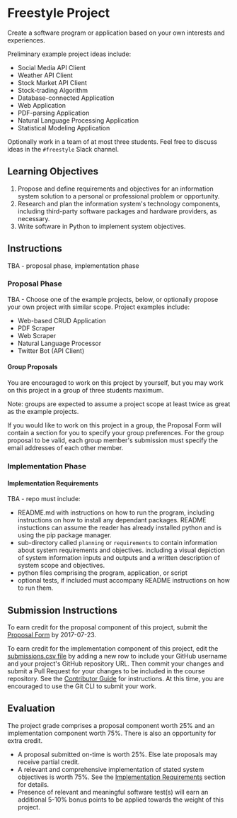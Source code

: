 # Freestyle Project

Create a software program or application based on your own interests and experiences.

Preliminary example project ideas include:

  + Social Media API Client
  + Weather API Client
  + Stock Market API Client
  + Stock-trading Algorithm
  + Database-connected Application
  + Web Application
  + PDF-parsing Application
  + Natural Language Processing Application
  + Statistical Modeling Application

Optionally work in a team of at most three students. Feel free to discuss ideas in the `#freestyle` Slack channel.

## Learning Objectives

  1. Propose and define requirements and objectives for an information system solution to a personal or professional problem or opportunity.
  1. Research and plan the information system's technology components, including third-party software packages and hardware providers, as necessary.
  1. Write software in Python to implement system objectives.

## Instructions

TBA - proposal phase, implementation phase

### Proposal Phase

TBA - Choose one of the example projects, below, or optionally propose your own project with similar scope. Project examples include:

  + Web-based CRUD Application
  + PDF Scraper
  + Web Scraper
  + Natural Language Processor
  + Twitter Bot (API Client)

#### Group Proposals

You are encouraged to work on this project by yourself, but you may work on this project in a group of three students maximum.

Note: groups are expected to assume a project scope at least twice as great as the example projects.

If you would like to work on this project in a group, the Proposal Form will contain a section for you to specify your group preferences. For the group proposal to be valid, each group member's submission must specify the email addresses of each other member.

### Implementation Phase

#### Implementation Requirements

TBA - repo must include:

  + README.md with instructions on how to run the program, including instructions on how to install any dependant packages. README instuctions can assume the reader has already installed python and is using the pip package manager.
  + sub-directory called `planning` or `requirements` to contain information about system requirements and objectives. including a visual depiction of system information inputs and outputs and a written description of system scope and objectives.
  + python files comprising the program, application, or script
  + optional tests, if included must accompany README instructions on how to run them.

## Submission Instructions

To earn credit for the proposal component of this project, submit the [Proposal Form](________) by 2017-07-23.

To earn credit for the implementation component of this project, edit the [submissions.csv file](submissions.csv) by adding a new row to include your GitHub username and your project's GitHub repository URL.  Then commit your changes and submit a Pull Request for your changes to be included in the course repository. See the [Contributor Guide](/CONTRIBUTING.md) for instructions. At this time, you are encouraged to use the Git CLI to submit your work.

## Evaluation

The project grade comprises a proposal component worth 25% and an implementation component worth 75%. There is also an opportunity for extra credit.

  + A proposal submitted on-time is worth 25%. Else late proposals may receive partial credit.
  + A relevant and comprehensive implementation of stated system objectives is worth 75%. See the [Implementation Requirements](#implementation-requirements) section for details.
  + Presence of relevant and meaningful software test(s) will earn an additional 5-10% bonus points to be applied towards the weight of this project.
